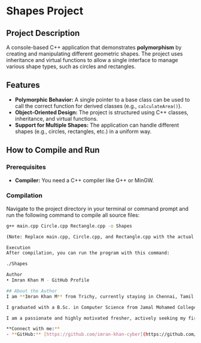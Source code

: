 
# Shapes Project

## Project Description
A console-based C++ application that demonstrates **polymorphism** by creating and manipulating different geometric shapes. The project uses inheritance and virtual functions to allow a single interface to manage various shape types, such as circles and rectangles.

## Features
- **Polymorphic Behavior:** A single pointer to a base class can be used to call the correct function for derived classes (e.g., `calculateArea()`).
- **Object-Oriented Design:** The project is structured using C++ classes, inheritance, and virtual functions.
- **Support for Multiple Shapes:** The application can handle different shapes (e.g., circles, rectangles, etc.) in a uniform way.

## How to Compile and Run
### Prerequisites
- **Compiler:** You need a C++ compiler like G++ or MinGW.

### Compilation
Navigate to the project directory in your terminal or command prompt and run the following command to compile all source files:
```bash
g++ main.cpp Circle.cpp Rectangle.cpp -o Shapes

(Note: Replace main.cpp, Circle.cpp, and Rectangle.cpp with the actual names of your files.)

Execution
After compilation, you can run the program with this command:

./Shapes

Author
• Imran Khan M - GitHub Profile

## About the Author
I am **Imran Khan M** from Trichy, currently staying in Chennai, Tamil Nadu.

I graduated with a B.Sc. in Computer Science from Jamal Mohamed College in 2023. I gained practical skills in C, C++, and Python from "CKA Collectiva Knowledge Academy" and have applied these skills to hands-on projects.

I am a passionate and highly motivated fresher, actively seeking my first opportunity in a developer role.

**Connect with me:**
- **GitHub:** [https://github.com/imran-khan-cyber](https://github.com/imran-khan-cyber)
